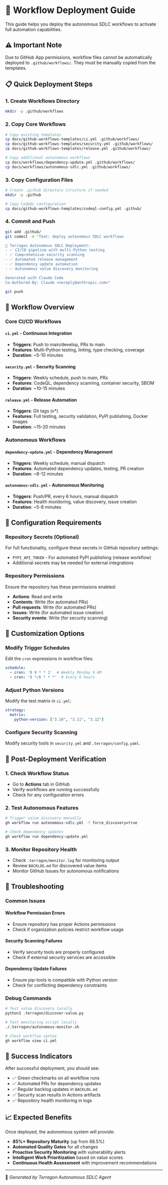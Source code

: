 # 🚀 Workflow Deployment Guide

This guide helps you deploy the autonomous SDLC workflows to activate full automation capabilities.

## ⚠️ Important Note

Due to GitHub App permissions, workflow files cannot be automatically deployed to `.github/workflows/`. They must be manually copied from the templates.

## 📋 Quick Deployment Steps  

### 1. Create Workflows Directory
```bash
mkdir -p .github/workflows
```

### 2. Copy Core Workflows
```bash
# Copy existing templates
cp docs/github-workflows-templates/ci.yml .github/workflows/
cp docs/github-workflows-templates/security.yml .github/workflows/
cp docs/github-workflows-templates/release.yml .github/workflows/

# Copy additional autonomous workflows  
cp docs/workflows/dependency-update.yml .github/workflows/
cp docs/workflows/autonomous-sdlc.yml .github/workflows/
```

### 3. Copy Configuration Files
```bash
# Create .github directory structure if needed
mkdir -p .github

# Copy CodeQL configuration
cp docs/github-workflows-templates/codeql-config.yml .github/
```

### 4. Commit and Push
```bash
git add .github/
git commit -m "feat: deploy autonomous SDLC workflows

🤖 Terragon Autonomous SDLC Deployment:
- ✅ CI/CD pipeline with multi-Python testing
- ✅ Comprehensive security scanning
- ✅ Automated release management
- ✅ Dependency update automation
- ✅ Autonomous value discovery monitoring

Generated with Claude Code
Co-Authored-By: Claude <noreply@anthropic.com>"

git push
```

## 🎯 Workflow Overview

### Core CI/CD Workflows

#### `ci.yml` - Continuous Integration
- **Triggers**: Push to main/develop, PRs to main
- **Features**: Multi-Python testing, linting, type checking, coverage
- **Duration**: ~5-10 minutes

#### `security.yml` - Security Scanning  
- **Triggers**: Weekly schedule, push to main, PRs
- **Features**: CodeQL, dependency scanning, container security, SBOM
- **Duration**: ~10-15 minutes

#### `release.yml` - Release Automation
- **Triggers**: Git tags (v*)
- **Features**: Full testing, security validation, PyPI publishing, Docker images
- **Duration**: ~15-20 minutes

### Autonomous Workflows

#### `dependency-update.yml` - Dependency Management
- **Triggers**: Weekly schedule, manual dispatch
- **Features**: Automated dependency updates, testing, PR creation
- **Duration**: ~8-12 minutes

#### `autonomous-sdlc.yml` - Autonomous Monitoring
- **Triggers**: Push/PR, every 6 hours, manual dispatch
- **Features**: Health monitoring, value discovery, issue creation
- **Duration**: ~5-8 minutes

## 🔧 Configuration Requirements

### Repository Secrets (Optional)
For full functionality, configure these secrets in GitHub repository settings:

- `PYPI_API_TOKEN` - For automated PyPI publishing (release workflow)
- Additional secrets may be needed for external integrations

### Repository Permissions
Ensure the repository has these permissions enabled:
- **Actions**: Read and write
- **Contents**: Write (for automated PRs)  
- **Pull requests**: Write (for automated PRs)
- **Issues**: Write (for automated issue creation)
- **Security events**: Write (for security scanning)

## 🎨 Customization Options

### Modify Trigger Schedules
Edit the `cron` expressions in workflow files:
```yaml
schedule:
  - cron: '0 9 * * 1'  # Weekly Monday 9 AM
  - cron: '0 */6 * * *'  # Every 6 hours
```

### Adjust Python Versions
Modify the test matrix in `ci.yml`:
```yaml
strategy:
  matrix:
    python-version: ["3.10", "3.11", "3.12"]
```

### Configure Security Scanning
Modify security tools in `security.yml` and `.terragon/config.yaml`.

## 🎯 Post-Deployment Verification

### 1. Check Workflow Status
- Go to **Actions** tab in GitHub
- Verify workflows are running successfully
- Check for any configuration errors

### 2. Test Autonomous Features
```bash
# Trigger value discovery manually
gh workflow run autonomous-sdlc.yml -f force_discovery=true

# Check dependency updates
gh workflow run dependency-update.yml
```

### 3. Monitor Repository Health
- Check `.terragon/monitor.log` for monitoring output
- Review `BACKLOG.md` for discovered value items
- Monitor GitHub Issues for autonomous notifications

## 🚨 Troubleshooting

### Common Issues

#### Workflow Permission Errors
- Ensure repository has proper Actions permissions
- Check if organization policies restrict workflow usage

#### Security Scanning Failures
- Verify security tools are properly configured
- Check if external security services are accessible

#### Dependency Update Failures
- Ensure pip-tools is compatible with Python version
- Check for conflicting dependency constraints

### Debug Commands
```bash
# Test value discovery locally
python3 .terragon/discover-value.py

# Test monitoring script locally  
./.terragon/autonomous-monitor.sh

# Check workflow syntax
gh workflow view ci.yml
```

## 🎉 Success Indicators

After successful deployment, you should see:
- ✅ Green checkmarks on all workflow runs
- ✅ Automated PRs for dependency updates
- ✅ Regular backlog updates in `BACKLOG.md`
- ✅ Security scan results in Actions artifacts
- ✅ Repository health monitoring in logs

## 📈 Expected Benefits

Once deployed, the autonomous system will provide:
- **85%+ Repository Maturity** (up from 68.5%)
- **Automated Quality Gates** for all changes
- **Proactive Security Monitoring** with vulnerability alerts
- **Intelligent Work Prioritization** based on value scores
- **Continuous Health Assessment** with improvement recommendations

---
🤖 *Generated by Terragon Autonomous SDLC Agent*